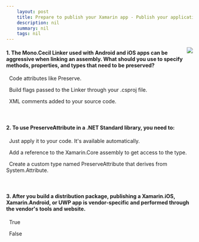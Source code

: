 ```yaml
---
    layout: post
    title: Prepare to publish your Xamarin app - Publish your application
    description: nil
    summary: nil
    tags: nil
---
```



 <a target="_blank" href="https://docs.microsoft.com/en-us/learn/modules/prepare-to-publish-your-xamarin-application/6-publish-your-application/"><i class="fas fa-external-link-alt"></i> </a>
 <img align="right" src="https://docs.microsoft.com/en-us/learn/achievements/xamarin/prepare-to-publish-your-xamarin-application-badge.svg">
####  1. The Mono.Cecil Linker used with Android and iOS apps can be aggressive when linking an assembly. What should you use to specify methods, properties, and types that need to be preserved?


<i class='fas fa-check-square' style='color: Dodgerblue;'></i> &nbsp;&nbsp;Code attributes like Preserve.

<i class='far fa-square'></i> &nbsp;&nbsp;Build flags passed to the Linker through your .csproj file.

<i class='far fa-square'></i> &nbsp;&nbsp;XML comments added to your source code.
<br />
<br />
<br />

####  2. To use PreserveAttribute in a .NET Standard library, you need to:


<i class='far fa-square'></i> &nbsp;&nbsp;Just apply it to your code. It's available automatically.

<i class='far fa-square'></i> &nbsp;&nbsp;Add a reference to the Xamarin.Core assembly to get access to the type.

<i class='fas fa-check-square' style='color: Dodgerblue;'></i> &nbsp;&nbsp;Create a custom type named PreserveAttribute that derives from System.Attribute.
<br />
<br />
<br />

####  3. After you build a distribution package, publishing a Xamarin.iOS, Xamarin.Android, or UWP app is vendor-specific and performed through the vendor's tools and website.


<i class='fas fa-check-square' style='color: Dodgerblue;'></i> &nbsp;&nbsp;True

<i class='far fa-square'></i> &nbsp;&nbsp;False
<br />
<br />
<br />
